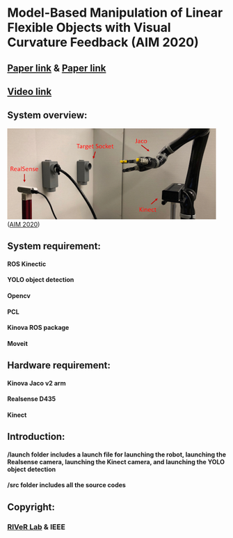 # Model-Based Manipulation of Linear Flexible Objects with Visual Curvature Feedback (AIM 2020)
## [Paper link](https://ieeexplore.ieee.org/document/9159044) & [Paper link](https://arxiv.org/abs/2007.08083)
## [Video link](https://drive.google.com/file/d/1ZQwihikZP8qyKCqetU-ucNQHOqYq03Au/view?usp=sharing)

## System overview:
![alt-text](https://github.com/yueyeyuniao/DRC_Plug_Task_Jaco_v2/blob/master/figures/workspace.png)<br/>
([AIM 2020](https://ieeexplore.ieee.org/document/9159044))

## System requirement:
#### ROS Kinectic
#### YOLO object detection
#### Opencv
#### PCL
#### Kinova ROS package
#### Moveit

## Hardware requirement:
#### Kinova Jaco v2 arm
#### Realsense D435
#### Kinect

## Introduction:
#### /launch folder includes a launch file for launching the robot, launching the Realsense camera, launching the Kinect camera, and launching the YOLO object detection
#### /src folder includes all the source codes

## Copyright: 
### [RIVeR Lab](http://robot.neu.edu/) & IEEE
